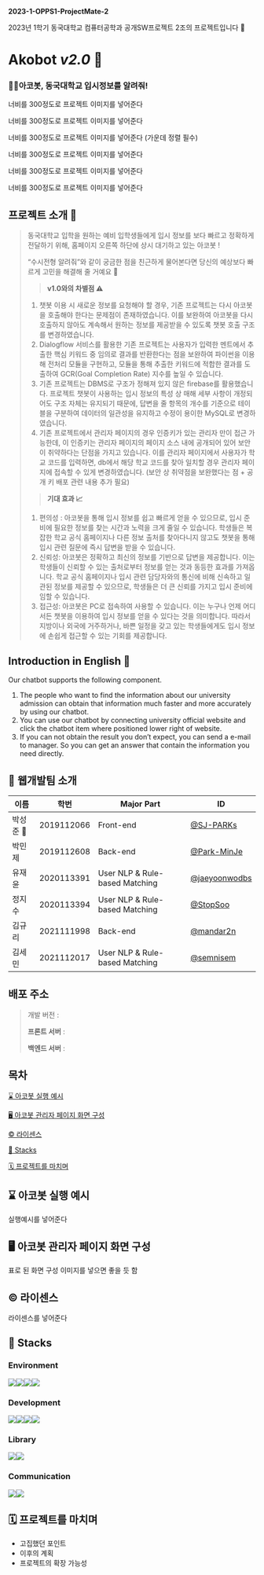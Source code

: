 **2023-1-OPPS1-ProjectMate-2**

2023년 1학기 동국대학교 컴퓨터공학과 공개SW프로젝트 2조의 프로젝트입니다 🙂

# Akobot *v2.0* 🐘


### 🐘🧡아코봇, 동국대학교 입시정보를 알려줘!

너비를 300정도로 프로젝트 이미지를 넣어준다

너비를 300정도로 프로젝트 이미지를 넣어준다

너비를 300정도로 프로젝트 이미지를 넣어준다  (가운데 정렬 필수)

너비를 300정도로 프로젝트 이미지를 넣어준다

너비를 300정도로 프로젝트 이미지를 넣어준다

너비를 300정도로 프로젝트 이미지를 넣어준다 



## 프로젝트 소개  💬

> 동국대학교 입학을 원하는 예비 입학생들에게 입시 정보를 보다 빠르고 정확하게 전달하기 위해, 홈페이지 오른쪽 하단에 상시 대기하고 있는 아코봇 !
> 
> 
> “수시전형 알려줘”와 같이 궁금한 점을 친근하게 물어본다면 당신의 예상보다 빠르게 고민을 해결해 줄 거예요 💬
> 
> > **v1.0와의 차별점 ⚠️**
> > 
> 1. 챗봇 이용 시 새로운 정보를 요청해야 할 경우, 기존 프로젝트는 다시 아코봇을 호출해야 한다는 문제점이 존재하였습니다. 이를 보완하여 아코봇을 다시 호출하지 않아도 계속해서 원하는 정보를 제공받을 수 있도록 챗봇 호출 구조를 변경하였습니다. 
> 2. Dialogflow 서비스를 활용한 기존 프로젝트는 사용자가 입력한 멘트에서 추출한 핵심 키워드 중 임의로 결과를 반환한다는 점을 보완하여 파이썬을 이용해 전처리 모듈을 구현하고, 모듈을 통해 추출한 키워드에 적합한 결과를 도출하여 GCR(Goal Completion Rate) 지수를 높일 수 있습니다. 
> 3. 기존 프로젝트는 DBMS로 구조가 정해져 있지 않은 firebase를 활용했습니다. 프로젝트 챗봇이 사용하는 입시 정보의 특성 상 매해 세부 사항이 개정되어도 구조 자체는 유지되기 때문에, 답변을 줄 항목의 개수를 기준으로 테이블을 구분하여 데이터의 일관성을 유지하고 수정이 용이한 MySQL로 변경하였습니다.
> 4. 기존 프로젝트에서 관리자 페이지의 경우 인증키가 있는 관리자 만이 접근 가능한데, 이 인증키는 관리자 페이지의 페이지 소스 내에 공개되어 있어 보안이 취약하다는 단점을 가지고 있습니다. 이를 관리자 페이지에서 사용자가 학교 코드를 입력하면, db에서 해당 학교 코드를 찾아 일치할 경우 관리자 페이지에 접속할 수 있게 변경하였습니다. (보안 상 취약점을 보완했다는 점 + 공개 키 배포 관련 내용 추가 필요)
> 
> > **기대 효과 📈**
> > 
> 1. 편의성 : 아코봇을 통해 입시 정보를 쉽고 빠르게 얻을 수 있으므로, 입시 준비에 필요한 정보를 찾는 시간과 노력을 크게 줄일 수 있습니다. 학생들은 복잡한 학교 공식 홈페이지나 다른 정보 출처를 찾아다니지 않고도 챗봇을 통해 입시 관련 질문에 즉시 답변을 받을 수 있습니다.
> 2. 신뢰성: 아코봇은 정확하고 최신의 정보를 기반으로 답변을 제공합니다. 이는 학생들이 신뢰할 수 있는 출처로부터 정보를 얻는 것과 동등한 효과를 가져옵니다. 학교 공식 홈페이지나 입시 관련 담당자와의 통신에 비해 신속하고 일관된 정보를 제공할 수 있으므로, 학생들은 더 큰 신뢰를 가지고 입시 준비에 임할 수 있습니다.
> 3. 접근성: 아코봇은 PC로 접속하여 사용할 수 있습니다. 이는 누구나 언제 어디서든 챗봇을 이용하여 입시 정보를 얻을 수 있다는 것을 의미합니다. 따라서 지방이나 외국에 거주하거나, 바쁜 일정을 갖고 있는 학생들에게도 입시 정보에 손쉽게 접근할 수 있는 기회를 제공합니다.

## Introduction in English 💌
Our chatbot supports the following component.
1. The people who want to find the information about our university admission can obtain that information much faster and more accurately by using our chatbot.
2. You can use our chatbot by connecting university official website and click the chatbot item where positioned lower right of website.
3. If you can not obtain the result you don’t expect, you can send a e-mail to manager. So you can get an answer that contain the information you need directly.

## 👥  웹개발팀 소개

| 이름 | 학번 | Major Part |  ID  |
| --- | --- | --- | --- |
| 박성준 👑 | 2019112066 | Front-end | [@SJ-PARKs](https://github.com/SJ-PARKs) |
| 박민제 | 2019112608 | Back-end | [@Park-MinJe](https://github.com/Park-MinJe) |
| 유재윤 | 2020113391 | User NLP & Rule-based Matching | [@jaeyoonwodbs](https://github.com/jaeyoonwodbs) |
| 정지수 | 2020113394 | User NLP & Rule-based Matching | [@StopSoo](https://github.com/StopSoo) |
| 김규리 | 2021111998 | Back-end | [@mandar2n](https://github.com/mandar2n) |
| 김세민 | 2021112017 | User NLP & Rule-based Matching | [@semnisem](https://github.com/semnisem) |

## 배포 주소

> 개발 버전 :
> 
> 
> **프론트 서버** : 
> 
> **백엔드 서버** : 
> 

## **목차**

[⌛ 아코봇 실행 예시](https://github.com/CSID-DGU/2023-1-OPPS1-ProjectMate-2/blob/main/README.md#-아코봇-실행-예시) 

[🖥️ 아코봇 관리자 페이지 화면 구성](https://github.com/CSID-DGU/2023-1-OPPS1-ProjectMate-2/blob/main/README.md#%EF%B8%8F-아코봇-관리자-페이지-화면-구성) 

[©️ 라이센스](https://github.com/CSID-DGU/2023-1-OPPS1-ProjectMate-2/blob/main/README.md#%EF%B8%8F-라이센스) 

[🔧 Stacks ](https://github.com/CSID-DGU/2023-1-OPPS1-ProjectMate-2/blob/main/README.md#-stacks)

[🗓️ 프로젝트를 마치며](https://github.com/CSID-DGU/2023-1-OPPS1-ProjectMate-2/blob/main/README.md#%EF%B8%8F-프로젝트를-마치며) 


## ⌛ 아코봇 실행 예시


실행예시를 넣어준다

## 🖥️ 아코봇 관리자 페이지 화면 구성

표로 된 화면 구성 이미지를 넣으면 좋을 듯 함

## ©️ 라이센스

라이센스를 넣어준다

## 🔧 Stacks


### Environment
<img src="https://img.shields.io/badge/Git-F05032?style=flat-square&logo=git&logoColor=white"/><img src="https://img.shields.io/badge/GitHub-181717?style=flat-square&logo=GitHub&logoColor=white"/><img src="https://img.shields.io/badge/Visual Studio Code-007ACC?style=flat-square&logo=Visual Studio Code&logoColor=white"/><img src="https://img.shields.io/badge/Intelli%20j-orange?style=flat-square&logo=intellijidea&logoColor=black"/>

### Development
<img src="https://img.shields.io/badge/Python-3776AB?style=flat-square&logo=Python&logoColor=white"/><img src="https://img.shields.io/badge/Spring-6DB33F?style=flat-square&logo=Spring&logoColor=white"/><img src="https://img.shields.io/badge/JavaScript-F7DF1E?style=flat-square&logo=javascript&logoColor=black"/><img src="https://img.shields.io/badge/MySQL-4479A1?style=flat-square&logo=MySQL&logoColor=white"/>

### Library
<img src="https://img.shields.io/badge/soynlp-0.0.493-brightgreen?style=flat-square&logo=soynlp&logoColor=white"/><img src="https://img.shields.io/badge/pip-23.1.2-blue?style=flat-square&logo=pip&logoColor=white"/>

### Communication
<img src="https://img.shields.io/badge/Notion-white?style=flat-square&logo=Notion&logoColor=black"/><img src="https://img.shields.io/badge/Webex-black?style=flat-square&logo=Webex&logoColor=white"/>


## 🗓️ 프로젝트를 마치며

- 고집했던 포인트
- 이후의 계획
- 프로젝트의 확장 가능성

